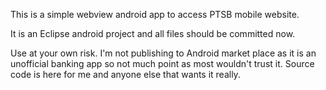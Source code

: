 This is a simple webview android app to access PTSB mobile website.

It is an Eclipse android project and all files should be committed now.

Use at your own risk.  I'm not publishing to Android market place as it is an unofficial banking app so not much point as most wouldn't trust it.  Source code is here for me and anyone else that wants it really.
